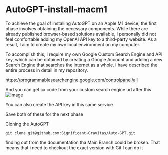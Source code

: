 # AutoGPT-install-macm1
To achieve the goal of installing AutoGPT on an Apple M1 device, the first phase involves obtaining the necessary components. While there are already published browser-based solutions available, I personally did not feel comfortable adding my OpenAI API key to a third-party website. As a result, I aim to create my own local environment on my computer.

To accomplish this, I require my own Google Custom Search Engine and API key, which can be obtained by creating a Google Account and adding a new Search Engine that searches the internet as a whole. I have described the entire process in detail in my repository.

https://programmablesearchengine.google.com/controlpanel/all

And you can get cx code from your custom search engine url after this 
![image](https://user-images.githubusercontent.com/6028261/233764239-e7d45f47-7f40-4186-9e5b-7e0cd2b37a05.png)

You can also create the API key in this same service

Save both of these for the next phase

Cloning the AutoGPT

```git clone git@github.com:Significant-Gravitas/Auto-GPT.git```

finding out from the documentation tha Main Branch could be broken. That means that i need to checkout the exact version with Git I can do it
